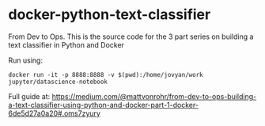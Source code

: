 # docker-python-text-classifier

From Dev to Ops. This is the source code for the 3 part series on building a text classifier in Python and Docker

Run using:

    docker run -it -p 8888:8888 -v $(pwd):/home/jovyan/work jupyter/datascience-notebook


Full guide at:
https://medium.com/@mattvonrohr/from-dev-to-ops-building-a-text-classifier-using-python-and-docker-part-1-docker-6de5d27a0a20#.oms7zyury
